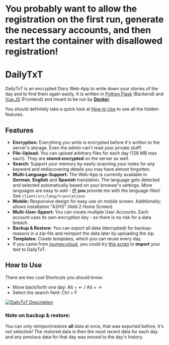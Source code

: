 # You probably want to allow the registration on the first run, generate the necessary accounts, and then restart the container with disallowed registration!

# DailyTxT

DailyTxT is an encrypted Diary Web-App to write down your stories of the day and to find them again easily. It is written in [Python Flask](https://flask.palletsprojects.com/) (Backend) and [Vue.JS](https://vuejs.org/) (Frontend) and meant to be run by **[Docker](https://hub.docker.com/r/phitux/dailytxt/)**.

You should definitely take a quick look at [How to Use](#features) to see all the hidden features.

## [](#features)Features

-   **Encryption:** Everything you write is encrypted before it's written to the server's storage. Even the admin can't read your private stuff!
-   **File-Upload:** You can upload arbitrary files for each day (128 MB max each). They are **stored encrypted** on the server as well.
-   **Search:** Support your memory by easily scanning your notes for any keyword and rediscovering details you may have almost forgotten.
-   **Multi-Language-Support:** The Web-App is currently available in **German**, **English** and **Spanish** translation. The language gets detected and selected automatically based on your browser's settings. More languages are easy to add - [iff](https://en.wikipedia.org/wiki/If_and_only_if) **you** provide me with the language-files! See `client/src/lang/translations`
-   **Mobile:** Responsive design for easy use on mobile screen. Additionally: allows installation "A2HS" (Add 2 Home Screen)
-   **Multi-User-Spport:** You can create multiple User Accounts. Each account uses its own encryption key - so there is no risk for a data breach.
-   **Backup & Restore:** You can export all data (decrypted) for backup-reasons in a zip-file and reimport the data later by uploading the zip.
-   **Templates:** Create templates, which you can reuse every day.
-   If you came from [journey.cloud](https://journey.cloud), you could try [this script](https://github.com/PhiTux/DailyTxT/issues/13#issue-1327951670) to **import** your text to DailyTxT.

## [](https://github.com/PhiTux/DailyTxT#how-to-use)How to Use

There are two cool Shortcuts you should know:

-   Move back/forth one day: Alt + ← / Alt + →
-   Select the search field: Ctrl + F

[![DailyTxT Description](https://github.com/PhiTux/DailyTxT/raw/master/readme/DailyTxT_Description.jpg)](https://github.com/PhiTux/DailyTxT/blob/master/readme/DailyTxT_Description.jpg)

### [](https://github.com/PhiTux/DailyTxT#note-on-backup--restore)Note on backup & restore:

You can only reimport/restore **all** data at once, that was exported before, it's not selective! The restored data is then the most recent data for each day and any previous data for that day was moved to the day's history.